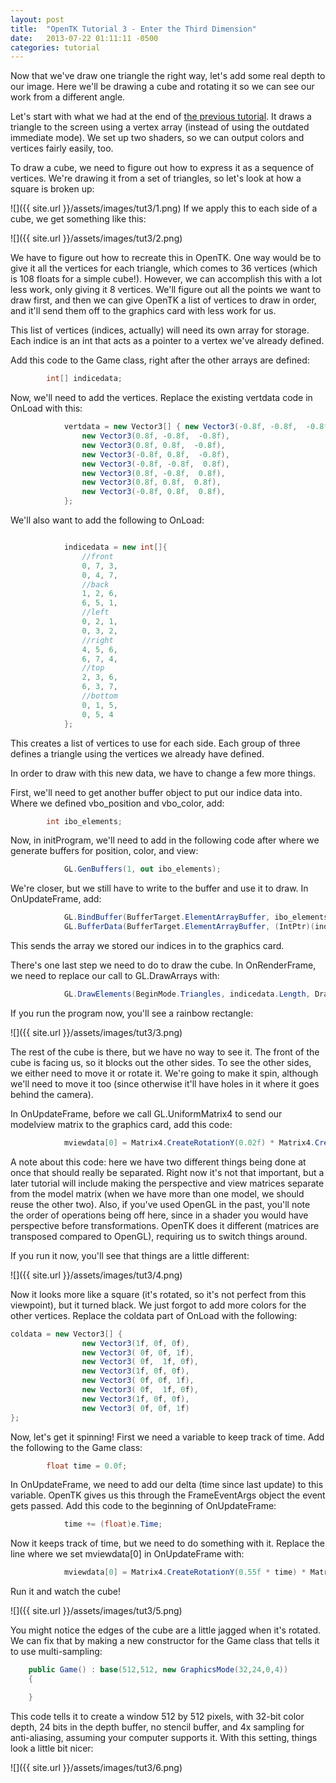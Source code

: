 ```yaml
---
layout: post
title:  "OpenTK Tutorial 3 - Enter the Third Dimension"
date:   2013-07-22 01:11:11 -0500
categories: tutorial
---
```


Now that we've draw one triangle the right way, let's add some real depth to our image. Here we'll be drawing a cube and rotating it so we can see our work from a different angle.
 
Let's start with what we had at the end of [the previous tutorial](https://neokabuto.github.io/tutorial/2013/03/08/tutorial-2.html). It draws a triangle to the screen using a vertex array (instead of using the outdated immediate mode). We set up two shaders, so we can output colors and vertices fairly easily, too. 

To draw a cube, we need to figure out how to express it as a sequence of vertices. We're drawing it from a set of triangles, so let's look at how a square is broken up: 



![]({{ site.url }}/assets/images/tut3/1.png)
If we apply this to each side of a cube, we get something like this: 



![]({{ site.url }}/assets/images/tut3/2.png)

We have to figure out how to recreate this in OpenTK. One way would be to give it all the vertices for each triangle, which comes to 36 vertices (which is 108 floats for a simple cube!). However, we can accomplish this with a lot less work, only giving it 8 vertices. We'll figure out all the points we want to draw first, and then we can give OpenTK a list of vertices to draw in order, and it'll send them off to the graphics card with less work for us.

 


This list of vertices (indices, actually) will need its own array for storage. Each indice is an int that acts as a pointer to a vertex we've already defined.

 


Add this code to the Game class, right after the other arrays are defined:

 


```csharp
        int[] indicedata;
```

Now, we'll need to add the vertices. Replace the existing vertdata code in OnLoad with this:

```csharp
            vertdata = new Vector3[] { new Vector3(-0.8f, -0.8f,  -0.8f),
                new Vector3(0.8f, -0.8f,  -0.8f),
                new Vector3(0.8f, 0.8f,  -0.8f),
                new Vector3(-0.8f, 0.8f,  -0.8f),
                new Vector3(-0.8f, -0.8f,  0.8f),
                new Vector3(0.8f, -0.8f,  0.8f),
                new Vector3(0.8f, 0.8f,  0.8f),
                new Vector3(-0.8f, 0.8f,  0.8f),
            };
```

We'll also want to add the following to OnLoad: 

```csharp

            indicedata = new int[]{
                //front
                0, 7, 3,
                0, 4, 7,
                //back
                1, 2, 6,
                6, 5, 1,
                //left
                0, 2, 1,
                0, 3, 2,
                //right
                4, 5, 6,
                6, 7, 4,
                //top
                2, 3, 6,
                6, 3, 7,
                //bottom
                0, 1, 5,
                0, 5, 4
            };
```

This creates a list of vertices to use for each side. Each group of three defines a triangle using the vertices we already have defined. 


In order to draw with this new data, we have to change a few more things. 

First, we'll need to get another buffer object to put our indice data into. Where we defined vbo_position and vbo_color, add: 


```csharp
        int ibo_elements;
```

Now, in initProgram, we'll need to add in the following code after where we generate buffers for position, color, and view: 

```csharp
            GL.GenBuffers(1, out ibo_elements);
```

We're closer, but we still have to write to the buffer and use it to draw. In OnUpdateFrame, add: 

 

```csharp
            GL.BindBuffer(BufferTarget.ElementArrayBuffer, ibo_elements);
            GL.BufferData(BufferTarget.ElementArrayBuffer, (IntPtr)(indicedata.Length * sizeof(int)), indicedata, BufferUsageHint.StaticDraw);
```
 
This sends the array we stored our indices in to the graphics card.

 
There's one last step we need to do to draw the cube. In OnRenderFrame, we need to replace our call to GL.DrawArrays with:
 
```csharp
            GL.DrawElements(BeginMode.Triangles, indicedata.Length, DrawElementsType.UnsignedInt, 0);
```
 

If you run the program now, you'll see a rainbow rectangle: 



![]({{ site.url }}/assets/images/tut3/3.png)
 


The rest of the cube is there, but we have no way to see it. The front of the cube is facing us, so it blocks out the other sides. To see the other sides, we either need to move it or rotate it. We're going to make it spin, although we'll need to move it too (since otherwise it'll have holes in it where it goes behind the camera).

 


In OnUpdateFrame, before we call GL.UniformMatrix4 to send our modelview matrix to the graphics card, add this code:

 


```csharp
            mviewdata[0] = Matrix4.CreateRotationY(0.02f) * Matrix4.CreateRotationX(0.015f) * Matrix4.CreateTranslation(0.0f, 0.0f, -3.0f) * Matrix4.CreatePerspectiveFieldOfView(1.3f, ClientSize.Width / (float)ClientSize.Height, 1.0f, 40.0f);
```
 
A note about this code: here we have two different things being done at once that should really be separated. Right now it's not that important, but a later tutorial will include making the perspective and view matrices separate from the model matrix (when we have more than one model, we should reuse the other two). Also, if you've used OpenGL in the past, you'll note the order of operations being off here, since in a shader you would have perspective before transformations. OpenTK does it different (matrices are transposed compared to OpenGL), requiring us to switch things around.

 
If you run it now, you'll see that things are a little different:


![]({{ site.url }}/assets/images/tut3/4.png)
 
Now it looks more like a square (it's rotated, so it's not perfect from this viewpoint), but it turned black. We just forgot to add more colors for the other vertices. Replace the coldata part of OnLoad with the following:
 
```csharp
coldata = new Vector3[] { 
                new Vector3(1f, 0f, 0f),
                new Vector3( 0f, 0f, 1f), 
                new Vector3( 0f,  1f, 0f),
                new Vector3(1f, 0f, 0f),
                new Vector3( 0f, 0f, 1f), 
                new Vector3( 0f,  1f, 0f),
                new Vector3(1f, 0f, 0f),
                new Vector3( 0f, 0f, 1f)
}; 
```

 
Now, let's get it spinning! First we need a variable to keep track of time. Add the following to the Game class:
 
```csharp
        float time = 0.0f;
```

 
In OnUpdateFrame, we need to add our delta (time since last update) to this variable. OpenTK gives us this through the FrameEventArgs object the event gets passed. Add this code to the beginning of OnUpdateFrame:
 
```csharp
            time += (float)e.Time;
```

 
Now it keeps track of time, but we need to do something with it. Replace the line where we set mviewdata[0] in OnUpdateFrame with:

 
```csharp
            mviewdata[0] = Matrix4.CreateRotationY(0.55f * time) * Matrix4.CreateRotationX(0.15f * time) * Matrix4.CreateTranslation(0.0f, 0.0f, -3.0f) * Matrix4.CreatePerspectiveFieldOfView(1.3f, ClientSize.Width / (float)ClientSize.Height, 1.0f, 40.0f);
```
 
Run it and watch the cube!


![]({{ site.url }}/assets/images/tut3/5.png)
 
You might notice the edges of the cube are a little jagged when it's rotated. We can fix that by making a new constructor for the Game class that tells it to use multi-sampling:

 
```csharp
    public Game() : base(512,512, new GraphicsMode(32,24,0,4))
    {

    }
```

 
This code tells it to create a window 512 by 512 pixels, with 32-bit color depth, 24 bits in the depth buffer, no stencil buffer, and 4x sampling for anti-aliasing, assuming your computer supports it. With this setting, things look a little bit nicer:


![]({{ site.url }}/assets/images/tut3/6.png)
